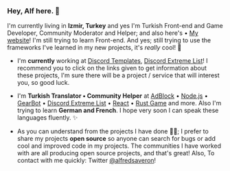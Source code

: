 ### Hey, Alf here. 👋

I'm currently living in **Izmir, Turkey** and yes I'm Turkish Front-end and Game Developer, Community Moderator and Helper; and also here's • [My website](https://alfs.ga)! I'm still trying to learn Front-end. And yes; still trying to use the frameworks I've learned in my new projects, it's _really_ cool! 🚀

- I'm **currently** working at [Discord Templates](https://temp.gg), [Discord Extreme List](https://discordextremelist.xyz)! I recommend you to click on the links given to get information about these projects, I'm sure there will be a project / service that will interest you, so good luck.

- I'm **Turkish Translator • Community Helper** at [AdBlock](https://getadblock.com/) • [Node.js](https://nodejs.org/) • [GearBot](https://gearbot.rocks) • [Discord Extreme List](https://discordextremelist.xyz) • [React](https://facebook.github.io/react/) • [Rust Game](https://rust.facepunch.com/) and more. Also I'm trying to learn **German and French**. I hope very soon I can speak these languages fluently. ✨

- As you can understand from the projects I have done 👨‍💻; I prefer to share my projects **open source** so anyone can search for bugs or add cool and improved code in my projects. The communities I have worked with are all producing open source projects, and that's great! Also, To contact with me quickly: Twitter [@alfredsaveron](https://twitter.com/alfredsaveron)!
